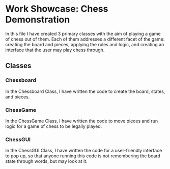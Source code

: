 # Work Showcase: Chess Demonstration
In this file I have created 3 primary classes with the aim of playing a game of chess out of them. Each of them addresses a different facet of the game: creating the board and pieces, applying the rules and logic, and creating an interface that the user may play chess through.

## Classes
### Chessboard
In the Chessboard Class, I have written the code to create the board, states, and pieces.

### ChessGame
In the ChessGame Class, I have written the code to move pieces and run logic for a game of chess to be legally played.

### ChessGUI
In the ChessGUI Class, I have written the code for a user-friendly interface to pop up, so that anyone running this code is not remembering the board state through words, but may look at it.
